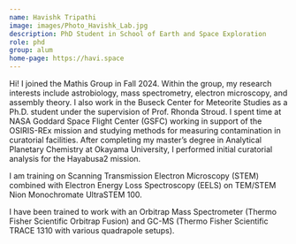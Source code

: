```yaml
---
name: Havishk Tripathi
image: images/Photo_Havishk_Lab.jpg
description: PhD Student in School of Earth and Space Exploration
role: phd
group: alum
home-page: https://havi.space
---
```


Hi! I joined the Mathis Group in Fall 2024. Within the group, my research interests include astrobiology, mass spectrometry, electron microscopy, and assembly theory. I also work in the Buseck Center for Meteorite Studies as a Ph.D. student under the supervision of Prof. Rhonda Stroud. I spent time at NASA Goddard Space Flight Center (GSFC) working in support of the OSIRIS-REx mission and studying methods for measuring contamination in curatorial facilities. After completing my master’s degree in Analytical Planetary Chemistry at Okayama University, I performed initial curatorial analysis for the Hayabusa2 mission. 

I am training on Scanning Transmission Electron Microscopy (STEM) combined with Electron Energy Loss Spectroscopy (EELS) on TEM/STEM Nion Monochromate UltraSTEM 100.

I have been trained to work with an Orbitrap Mass Spectrometer (Thermo Fisher Scientific Orbitrap Fusion) and GC-MS (Thermo Fisher Scientific TRACE 1310 with various quadrapole setups).